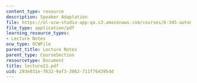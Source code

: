 ```yaml
---
content_type: resource
description: Speaker Adaptation
file: https://ol-ocw-studio-app-qa.s3.amazonaws.com/courses/6-345-automatic-speech-recognition-spring-2003/293e031e76329af33062711f764395dd_lecture21.pdf
file_type: application/pdf
learning_resource_types:
- Lecture Notes
ocw_type: OCWFile
parent_title: Lecture Notes
parent_type: CourseSection
resourcetype: Document
title: lecture21.pdf
uid: 293e031e-7632-9af3-3062-711f764395dd
---
```


